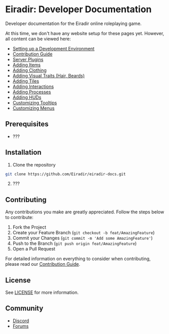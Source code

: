 # Eiradir: Developer Documentation

Developer documentation for the Eiradir online roleplaying game.

At this time, we don't have any website setup for these pages yet. However, all content can be viewed here:

- [Setting up a Development Environment](setup.md)
- [Contribution Guide](CONTRIBUTING.md)
- [Server Plugins](server-plugins.md)
- [Adding Items](items.md)
- [Adding Clothing](clothing.md)
- [Adding Visual Traits (Hair, Beards)](vists.md)
- [Adding Tiles](tiles.md)
- [Adding Interactions](interactions.md)
- [Adding Processes](processes.md)
- [Adding HUDs](huds.md)
- [Customizing Tooltips](tooltips.md)
- [Customizing Menus](menus.md)

## Prerequisites

- ??? 

## Installation

1. Clone the repository
```sh
git clone https://github.com/Eiradir/eiradir-docs.git
```

2. ???

## Contributing

Any contributions you make are greatly appreciated. Follow the steps below to contribute:

1. Fork the Project
2. Create your Feature Branch (`git checkout -b feat/AmazingFeature`)
3. Commit your Changes (`git commit -m 'Add some AmazingFeature'`)
4. Push to the Branch (`git push origin feat/AmazingFeature`)
5. Open a Pull Request

For detailed information on everything to consider when contributing, please read our [Contribution Guide](CONTRIBUTING.md).

## License

See [LICENSE](LICENSE.md) for more information.

## Community

- [Discord](https://discord.gg/BsDu2JB)
- [Forums](https://forum.eiradir.net)
